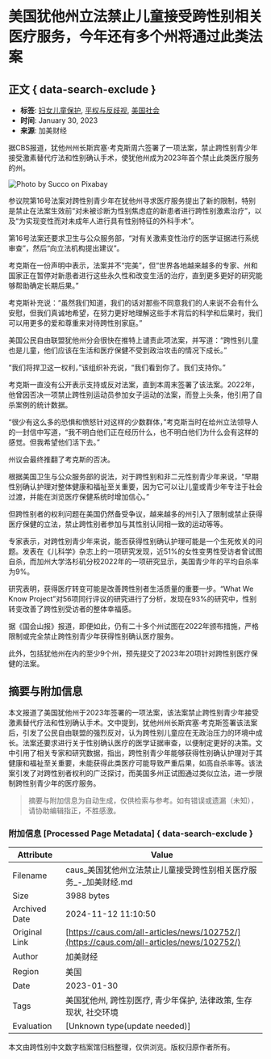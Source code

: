 # 美国犹他州立法禁止儿童接受跨性别相关医疗服务，今年还有多个州将通过此类法案

## 正文 { data-search-exclude }


- **标签**: [妇女儿童保护](https://caus.com/tag/%e5%a6%87%e5%a5%b3%e5%84%bf%e7%ab%a5%e4%bf%9d%e6%8a%a4/), [平权与反歧视](https://caus.com/tag/%e5%b9%b3%e6%9d%83%e4%b8%8e%e5%8f%8d%e6%ad%a7%e8%a7%86/), [美国社会](https://caus.com/tag/%e7%be%8e%e5%9b%bd%e7%a4%be%e4%bc%9a/)
- **时间**: January 30, 2023
- **来源**: 加美财经

据CBS报道，犹他州州长斯宾塞·考克斯周六签署了一项法案，禁止跨性别青少年接受激素替代疗法和性别确认手术，使犹他州成为2023年首个禁止此类医疗服务的州。

![Photo by Succo on Pixabay](https://caus.com/wp-content/uploads/getfunpic/fhWJSC8BhgCxZfg.png)

参议院第16号法案对跨性别青少年在犹他州寻求医疗服务提出了新的限制，特别是禁止在法案生效前“对未被诊断为性别焦虑症的新患者进行跨性别激素治疗”，以及“为实现变性而对未成年人进行具有性别特征的外科手术”。

第16号法案还要求卫生与公众服务部，“对有关激素变性治疗的医学证据进行系统审查”，然后“向立法机构提出建议”。

考克斯在一份声明中表示，法案并不“完美”，但“世界各地越来越多的专家、州和国家正在暂停对新患者进行这些永久性和改变生活的治疗，直到更多更好的研究能够帮助确定长期后果。”

考克斯补充说：“虽然我们知道，我们的话对那些不同意我们的人来说不会有什么安慰，但我们真诚地希望，在努力更好地理解这些手术背后的科学和后果时，我们可以用更多的爱和尊重来对待跨性别家庭。”

美国公民自由联盟犹他州分会很快在推特上谴责此项法案，并写道：“跨性别儿童也是儿童，他们应该在生活和医疗保健不受到政治攻击的情况下成长。”

“我们将捍卫这一权利，”该组织补充说，“我们看到你了。我们支持你。”

考克斯一直没有公开表示支持或反对法案，直到本周末签署了该法案。2022年，他曾因否决一项禁止跨性别运动员参加女子运动的法案，而登上头条，他引用了自杀案例的统计数据。

“很少有这么多的恐惧和愤怒针对这样的少数群体，”考克斯当时在给州立法领导人的一封信中写道，“我不明白他们正在经历什么，也不明白他们为什么会有这样的感觉。但我希望他们活下去。”

州议会最终推翻了考克斯的否决。

根据美国卫生与公众服务部的说法，对于跨性别和非二元性别青少年来说，“早期性别确认护理对整体健康和福祉至关重要，因为它可以让儿童或青少年专注于社会过渡，并能在浏览医疗保健系统时增加信心。”

但跨性别者的权利问题在美国仍然备受争议，越来越多的州引入了限制或禁止获得医疗保健的立法，禁止跨性别者参加与其性别认同相一致的运动等等。

专家表示，对跨性别青少年来说，能否获得性别确认护理可能是一个生死攸关的问题。发表在《儿科学》杂志上的一项研究发现，近51%的女性变男性受访者曾试图自杀，而加州大学洛杉矶分校2022年的一项研究显示，美国青少年的平均自杀率为9%。

研究表明，获得医疗转变可能是改善跨性别者生活质量的重要一步。“What We Know Project”对56项同行评议的研究进行了分析，发现在93%的研究中，性别转变改善了跨性别受访者的整体幸福感。

据《国会山报》报道，即便如此，仍有二十多个州试图在2022年颁布措施，严格限制或完全禁止跨性别青少年获得性别确认医疗服务。

此外，包括犹他州在内的至少9个州，预先提交了2023年20项针对跨性别医疗保健的法案。
<!-- tcd_original_link https://caus.com/all-articles/news/102752/ -->
## 摘要与附加信息

<!-- tcd_abstract -->
本文报道了美国犹他州于2023年签署的一项法案，该法案禁止跨性别青少年接受激素替代疗法和性别确认手术。文中提到，犹他州州长斯宾塞·考克斯签署该法案后，引发了公民自由联盟的强烈反对，认为跨性别儿童应在无政治压力的环境中成长。法案还要求进行关于性别确认医疗的医学证据审查，以便制定更好的决策。文中引用了相关专家和研究数据，指出，跨性别青少年能够获得性别确认护理对于其健康和福祉至关重要，未能获得此类医疗可能导致严重后果，如高自杀率等。该法案引发了对跨性别者权利的广泛探讨，而美国多州正试图通过类似立法，进一步限制跨性别青少年的医疗服务。
<!-- tcd_abstract_end -->

> 摘要与附加信息为自动生成，仅供检索与参考。如有错误或遗漏（未知），请协助编辑指正，不胜感激。

### 附加信息 [Processed Page Metadata] { data-search-exclude }

| Attribute       | Value                                  |
|-----------------|----------------------------------------|
| Filename        | caus_美国犹他州立法禁止儿童接受跨性别相关医疗服务_-_加美财经.md                             |
| Size            | 3988 bytes                           |
| Archived Date   | 2024-11-12 11:10:50                             |
| Original Link   | [https://caus.com/all-articles/news/102752/](https://caus.com/all-articles/news/102752/)                       |
| Author          | 加美财经                               |
| Region          | 美国                               |
| Date            | 2023-01-30                                 |
| Tags            | 美国犹他州, 跨性别医疗, 青少年保护, 法律政策, 生存现状, 社交环境                                 |
| Evaluation            | [Unknown type(update needed)]                                 |
<!-- tcd_table_end -->

本文由跨性别中文数字档案馆归档整理，仅供浏览。版权归原作者所有。
